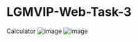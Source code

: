# LGMVIP-Web-Task-3
Calculator
![image](https://github.com/Surya-kiran/LGMVIP-Web-Task-3/assets/38624804/41d6bbb1-0c14-4ade-bd9a-a64b4c280522)
![image](https://github.com/Surya-kiran/LGMVIP-Web-Task-3/assets/38624804/d33d2d72-a387-49b5-9dd6-6163e1105e38)

